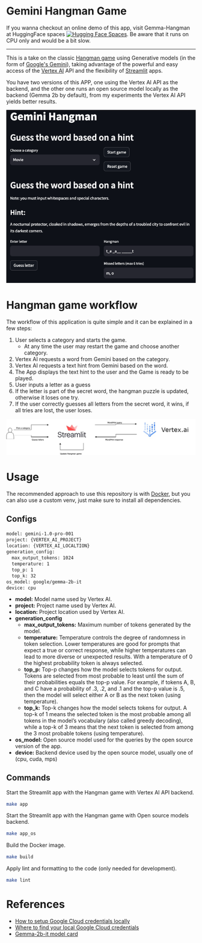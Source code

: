 # Gemini Hangman Game

If you wanna checkout an online demo of this app, visit Gemma-Hangman at HuggingFace spaces [![Hugging Face Spaces](https://img.shields.io/badge/%F0%9F%A4%97%20Hugging%20Face-Spaces-yellow)](https://huggingface.co/spaces/Dimitre/Gemma-Hangman). Be aware that it runs on CPU only and would be a bit slow.

---

This is a take on the classic [Hangman game](https://en.wikipedia.org/wiki/Hangman_(game)) using Generative models (in the form of [Google's Gemini](https://gemini.google.com/app)), taking advantage of the powerful and easy access of the [Vertex AI](https://cloud.google.com/vertex-ai) API and the flexibility of [Streamlit](https://streamlit.io) apps.


You have two versions of this APP, one using the Vertex AI API as the backend, and the other one runs an open source model locally as the backend (Gemma 2b by default), from my experiments the Vertex AI API yields better results.

![](./assets/hangman_app_demo.png)

# Hangman game workflow

The workflow of this application is quite simple and it can be explained in a few steps:
1. User selects a category and starts the game.
   - At any time the user may restart the game and choose another category.
2. Vertex AI requests a word from Gemini based on the category.
3. Vertex AI requests a text hint from Gemini based on the word.
4. The App displays the text hint to the user and the Game is ready to be played.
5. User inputs a letter as a guess
6. If the letter is part of the secret word, the hangman puzzle is updated, otherwise it loses one try.
7. If the user correctly guesses all letters from the secret word, it wins, if all tries are lost, the user loses.

![](./assets/hangman_diagram.jpg)

# Usage
The recommended approach to use this repository is with [Docker](https://docs.docker.com/), but you can also use a custom venv, just make sure to install all dependencies.

## Configs
```
model: gemini-1.0-pro-001
project: {VERTEX_AI_PROJECT}
location: {VERTEX_AI_LOCALTION}
generation_config:
  max_output_tokens: 1024
  temperature: 1
  top_p: 1
  top_k: 32
os_model: google/gemma-2b-it
device: cpu
```
- **model:** Model name used by Vertex AI.
- **project:** Project name used by Vertex AI.
- **location:** Project location used by Vertex AI.
- **generation_config**
  - **max_output_tokens:** Maximum number of tokens generated by the model.
  - **temperature:** Temperature controls the degree of randomness in token selection. Lower temperatures are good for prompts that expect a true or correct response, while higher temperatures can lead to more diverse or unexpected results. With a temperature of 0 the highest probability token is always selected.
  - **top_p:** Top-p changes how the model selects tokens for output. Tokens are selected from most probable to least until the sum of their probabilities equals the top-p value. For example, if tokens A, B, and C have a probability of .3, .2, and .1 and the top-p value is .5, then the model will select either A or B as the next token (using temperature).
  - **top_k:** Top-k changes how the model selects tokens for output. A top-k of 1 means the selected token is the most probable among all tokens in the model’s vocabulary (also called greedy decoding), while a top-k of 3 means that the next token is selected from among the 3 most probable tokens (using temperature).
- **os_model:** Open source model used for the queries by the open source version of the app.
- **device:** Backend device used by the open source model, usually one of (cpu, cuda, mps)

## Commands

Start the Streamlit app with the Hangman game with Vertex AI API backend.
```bash
make app
```

Start the Streamlit app with the Hangman game with Open source models backend.
```bash
make app_os
```

Build the Docker image.
```bash
make build
```

Apply lint and formatting to the code (only needed for development).
```bash
make lint
```

# References
- [How to setup Google Cloud credentials locally](https://cloud.google.com/docs/authentication/provide-credentials-adc#local-dev)
- [Where to find your local Google Cloud credentials](https://cloud.google.com/docs/authentication/application-default-credentials#personal)
- [Gemma-2b-it model card](https://huggingface.co/google/gemma-2b-it)